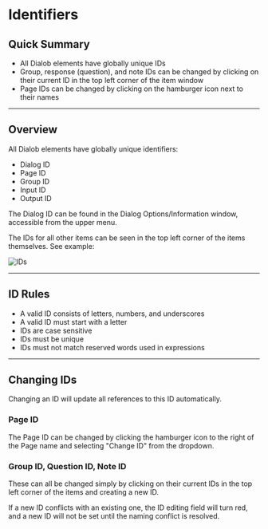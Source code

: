 # Identifiers

## Quick Summary

* All Dialob elements have globally unique IDs
* Group, response (question), and note IDs can be changed by clicking on their current ID in the top left corner of the item window
* Page IDs can be changed by clicking on the hamburger icon next to their names

--- 

## Overview 

All Dialob elements have globally unique identifiers:

* Dialog ID
* Page ID
* Group ID
* Input ID
* Output ID

The Dialog ID can be found in the Dialog Options/Information window, accessible from the upper menu.

The IDs for all other items can be seen in the top left corner of the items themselves. See example:


![IDs](basicoperations/id1.png)

---

## ID Rules

* A valid ID consists of letters, numbers, and underscores
* A valid ID must start with a letter
* IDs are case sensitive
* IDs must be unique
* IDs must not match reserved words used in expressions

---


## Changing IDs

Changing an ID will update all references to this ID automatically.

### Page ID

The Page ID can be changed by clicking the hamburger icon to the right of the Page name and selecting "Change ID" from the dropdown.


### Group ID, Question ID, Note ID

These can all be changed simply by clicking on their current IDs in the top left corner of the items and creating a new ID.


If a new ID conflicts with an existing one, the ID editing field will turn red, and a new ID will not be set until the naming conflict is resolved.
